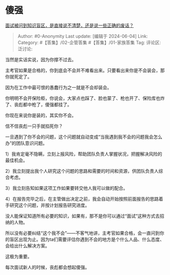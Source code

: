 # 傻强
[面试被问到知识盲区，是直接说不清楚，还是说一些正确的废话？](https://www.zhihu.com/question/651409290/answer/3520107471)

> Author: #0-Anonymity
> Last update: [编辑于 2024-06-04]
> Link:
> Category: #【答集】/02-企管答集 #【答集】/01-家族答集 
> Tag: 
> 评论区:
> 泛讨论:

当然是实话实说，因为你撑不过去。

主考官如果是合格的，你到底会不会并不难看出来。只要看出来你是不会装会，那你就死定了。

因为在工作中最可恨的愚蠢行为之一就是不会却装会。

你明明不会开保险柜，你说会，大家点也踩了、脸也蒙了、枪也开了、保险库也炸了、丧彪都中枪了，傻强都挂了。

你现在来说你是装的，其实你不会。

信不信丧彪一只手就掐死你？

一旦遇到了你不会的问题，这个问题就自动变成“当我遇到我不会的问题我会怎么办”的团队意识问题。

1）我肯定毫不隐瞒，立刻上报风险，帮助团队负责人掌握状况，把握解决风险的最佳机会。

2）我立刻提出我个人研究这个问题的思路和需要的时间和资源，供团队负责人综合考虑。

3）我立刻告知如果这项工作如果要转交他人我可以做的配合。

4）在报告完毕之后，在主管做出决定之前，我会自动开始按照前面报告的思路着手研究这个问题，并按计划报告研究进度。

没人能保证知道所有必要的知识，如果有，那不是你可以通过“面试”这种方式去招纳的人物。

所以没有必要纠结“这个我不会”——不客气地讲，主考官如果合格，会一直问到你的盲区出现为止。因为ta们需要评估你遇到不会的地方是个什么人品、什么态度、会给出什么解决方案。

这极为重要。

每次面试新人的时候，丧彪都会想起傻强。